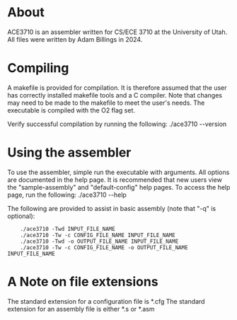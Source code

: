 
# About

ACE3710 is an assembler written for CS/ECE 3710 at the University of Utah.
All files were written by Adam Billings in 2024.

# Compiling

A makefile is provided for compilation.
It is therefore assumed that the user has correctly installed makefile tools and a C compiler.
Note that changes may need to be made to the makefile to meet the user's needs.
The executable is compiled with the O2 flag set.

Verify successful compilation by running the following:
    ./ace3710 --version

# Using the assembler

To use the assembler, simple run the executable with arguments.
All options are documented in the help page.
It is recommended that new users view the "sample-assembly" and "default-config" help pages.
To access the help page, run the following:
    ./ace3710 --help

The following are provided to assist in basic assembly (note that "-q" is optional):
```
    ./ace3710 -Twd INPUT_FILE_NAME
    ./ace3710 -Tw -c CONFIG_FILE_NAME INPUT_FILE_NAME
    ./ace3710 -Twd -o OUTPUT_FILE_NAME INPUT_FILE_NAME
    ./ace3710 -Tw -c CONFIG_FILE_NAME -o OUTPUT_FILE_NAME INPUT_FILE_NAME
```


# A Note on file extensions

The standard extension for a configuration file is *.cfg
The standard extension for an assembly file is either *.s or *.asm
